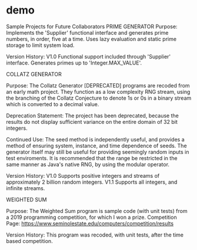 # demo
Sample Projects for Future Collaborators
PRIME GENERATOR
  Purpose:
    Implements the 'Supplier' functional interface and generates prime numbers, in order, five at a time. Uses lazy evaluation
    and static prime storage to limit system load.
    
  Version History:
    V1.0 Functional support included through 'Supplier' interface. Generates primes up to 'Integer.MAX_VALUE'.
    
COLLATZ GENERATOR

  Purpose:
    The Collatz Generator [DEPRECATED] programs are recoded from an early math project. They function as a low complexity RNG 
    stream, using the branching of the Collatz Conjecture to denote 1s or 0s in a binary stream which is converted to a decimal
    value.
  
  Deprecation Statement:
    The project has been deprecated, because the results do not display sufficient variance on the entire domain of 32 bit     integers.
  
  Continued Use:
    The seed method is independently useful, and provides a method of ensuring system, instance, and time dependence of seeds.
    The generator itself may still be useful for providing seemingly random inputs in test enviroments. It is recommended that the
    range be restricted in the same manner as Java's native RNG, by using the modular operator.
    
  Version History:
    V1.0 Supports positive integers and streams of approximately 2 billion random integers.
    V1.1 Supports all integers, and infinite streams.

WEIGHTED SUM
  
  Purpose:
    The Weighted Sum program is sample code (with unit tests) from a 2019 programming competition, for which I won a prize.
    Competition Page: https://www.seminolestate.edu/computers/competition/results
  
  Version History:
    This program was recoded, with unit tests, after the time based competition.
